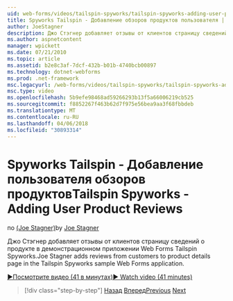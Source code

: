```yaml
---
uid: web-forms/videos/tailspin-spyworks/tailspin-spyworks-adding-user-product-reviews
title: Spyworks Tailspin - Добавление обзоров продуктов пользователя | Документы Microsoft
author: JoeStagner
description: Джо Стэгнер добавляет отзывы от клиентов страницу сведений о продукте в демонстрационном приложении Web Forms Tailspin Spyworks.
ms.author: aspnetcontent
manager: wpickett
ms.date: 07/21/2010
ms.topic: article
ms.assetid: b2e8c3af-7dcf-432b-b01b-4740bcb00897
ms.technology: dotnet-webforms
ms.prod: .net-framework
msc.legacyurl: /web-forms/videos/tailspin-spyworks/tailspin-spyworks-adding-user-product-reviews
msc.type: video
ms.openlocfilehash: 5b9efe98468ad59266293b13f5a66006219cb525
ms.sourcegitcommit: f8852267f463b62d7f975e56bea9aa3f68fbbdeb
ms.translationtype: MT
ms.contentlocale: ru-RU
ms.lasthandoff: 04/06/2018
ms.locfileid: "30893314"
---
```

<a name="tailspin-spyworks---adding-user-product-reviews"></a><span data-ttu-id="e22a3-103">Spyworks Tailspin - Добавление пользователя обзоров продуктов</span><span class="sxs-lookup"><span data-stu-id="e22a3-103">Tailspin Spyworks - Adding User Product Reviews</span></span>
====================
<span data-ttu-id="e22a3-104">по [(Joe Stagner)](https://github.com/JoeStagner)</span><span class="sxs-lookup"><span data-stu-id="e22a3-104">by [Joe Stagner](https://github.com/JoeStagner)</span></span>

<span data-ttu-id="e22a3-105">Джо Стэгнер добавляет отзывы от клиентов страницу сведений о продукте в демонстрационном приложении Web Forms Tailspin Spyworks.</span><span class="sxs-lookup"><span data-stu-id="e22a3-105">Joe Stagner adds reviews from customers to product details page in the Tailspin Spyworks sample Web Forms application.</span></span>

[<span data-ttu-id="e22a3-106">&#9654;Посмотрите видео (41 в минутах)</span><span class="sxs-lookup"><span data-stu-id="e22a3-106">&#9654; Watch video (41 minutes)</span></span>](https://channel9.msdn.com/Blogs/ASP-NET-Site-Videos/tailspin-spyworks-adding-user-product-reviews)

> [!div class="step-by-step"]
> <span data-ttu-id="e22a3-107">[Назад](tailspin-spyworks-final-check-out.md)
> [Вперед](tailspin-spyworks-displaying-user-reviews.md)</span><span class="sxs-lookup"><span data-stu-id="e22a3-107">[Previous](tailspin-spyworks-final-check-out.md)
[Next](tailspin-spyworks-displaying-user-reviews.md)</span></span>
